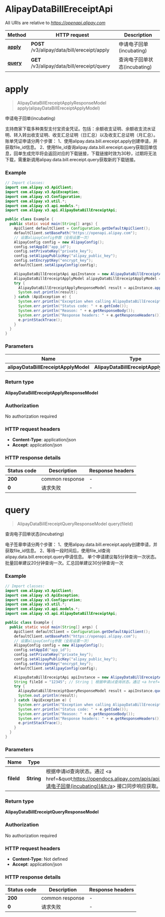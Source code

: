 # AlipayDataBillEreceiptApi

All URIs are relative to *https://openapi.alipay.com*

| Method | HTTP request | Description |
|------------- | ------------- | -------------|
| [**apply**](AlipayDataBillEreceiptApi.md#apply) | **POST** /v3/alipay/data/bill/ereceipt/apply | 申请电子回单(incubating) |
| [**query**](AlipayDataBillEreceiptApi.md#query) | **GET** /v3/alipay/data/bill/ereceipt/query | 查询电子回单状态(incubating) |


<a name="apply"></a>
# **apply**
> AlipayDataBillEreceiptApplyResponseModel apply(alipayDataBillEreceiptApplyModel)

申请电子回单(incubating)

支持商家下载多种类型支付宝资金凭证。包括：余额收支证明、余额收支流水证明、转入转出收支证明、收支汇总证明（日汇总）以及收支汇总证明（月汇总）。  账单凭证申请分两个步骤：  1、使用alipay.data.bill.ereceipt.apply创建申请，并获取file_id信息。  2、使用file_id查询alipay.data.bill.ereceipt.query获取回单信息，回单生成完毕将会返回对应的下载链接，下载链接时效为30秒，过期将无法下载，需重新调用alipay.data.bill.ereceipt.query获取新的下载链接。

### Example
```java
// Import classes:
import com.alipay.v3.ApiClient;
import com.alipay.v3.ApiException;
import com.alipay.v3.Configuration;
import com.alipay.v3.util.*;
import com.alipay.v3.api.models.*;
import com.alipay.v3.api.AlipayDataBillEreceiptApi;

public class Example {
  public static void main(String[] args) {
    ApiClient defaultClient = Configuration.getDefaultApiClient();
    defaultClient.setBasePath("https://openapi.alipay.com");
    // 设置alipayConfig参数（全局设置一次）
    AlipayConfig config = new AlipayConfig();
    config.setAppId("app_id");
    config.setPrivateKey("private_key");
    config.setAlipayPublicKey("alipay_public_key");
    config.setEncryptKey("encrypt_key");
    defaultClient.setAlipayConfig(config);

    AlipayDataBillEreceiptApi apiInstance = new AlipayDataBillEreceiptApi(defaultClient);
    AlipayDataBillEreceiptApplyModel alipayDataBillEreceiptApplyModel = new AlipayDataBillEreceiptApplyModel(); // AlipayDataBillEreceiptApplyModel | 
    try {
      AlipayDataBillEreceiptApplyResponseModel result = apiInstance.apply(alipayDataBillEreceiptApplyModel);
      System.out.println(result);
    } catch (ApiException e) {
      System.err.println("Exception when calling AlipayDataBillEreceiptApi#apply");
      System.err.println("Status code: " + e.getCode());
      System.err.println("Reason: " + e.getResponseBody());
      System.err.println("Response headers: " + e.getResponseHeaders());
      e.printStackTrace();
    }
  }
}
```

### Parameters

| Name | Type | Description  | Notes |
|------------- | ------------- | ------------- | -------------|
| **alipayDataBillEreceiptApplyModel** | **AlipayDataBillEreceiptApplyModel**|  | [optional] |

### Return type

**AlipayDataBillEreceiptApplyResponseModel**

### Authorization

No authorization required

### HTTP request headers

 - **Content-Type**: application/json
 - **Accept**: application/json

### HTTP response details
| Status code | Description | Response headers |
|-------------|-------------|------------------|
| **200** | common response |  -  |
| **0** | 请求失败 |  -  |

<a name="query"></a>
# **query**
> AlipayDataBillEreceiptQueryResponseModel query(fileId)

查询电子回单状态(incubating)

电子签章申请分两个步骤：  1、使用alipay.data.bill.ereceipt.apply创建申请，并获取file_id信息。 2、等待一段时间后，使用file_id查询alipay.data.bill.ereceipt.query申请信息。  单个申请建议每5分钟查询一次状态。批量回单建议20分钟查询一次。汇总回单建议30分钟查询一次

### Example
```java
// Import classes:
import com.alipay.v3.ApiClient;
import com.alipay.v3.ApiException;
import com.alipay.v3.Configuration;
import com.alipay.v3.util.*;
import com.alipay.v3.api.models.*;
import com.alipay.v3.api.AlipayDataBillEreceiptApi;

public class Example {
  public static void main(String[] args) {
    ApiClient defaultClient = Configuration.getDefaultApiClient();
    defaultClient.setBasePath("https://openapi.alipay.com");
    // 设置alipayConfig参数（全局设置一次）
    AlipayConfig config = new AlipayConfig();
    config.setAppId("app_id");
    config.setPrivateKey("private_key");
    config.setAlipayPublicKey("alipay_public_key");
    config.setEncryptKey("encrypt_key");
    defaultClient.setAlipayConfig(config);

    AlipayDataBillEreceiptApi apiInstance = new AlipayDataBillEreceiptApi(defaultClient);
    String fileId = "12345"; // String | 根据申请id查询状态。通过 <a href=\"https://opendocs.alipay.com/apis/api_15/alipay.data.bill.ereceipt.apply\">alipay.data.bill.ereceipt.apply(申请电子回单(incubating))</a> 接口同步响应获取。
    try {
      AlipayDataBillEreceiptQueryResponseModel result = apiInstance.query(fileId);
      System.out.println(result);
    } catch (ApiException e) {
      System.err.println("Exception when calling AlipayDataBillEreceiptApi#query");
      System.err.println("Status code: " + e.getCode());
      System.err.println("Reason: " + e.getResponseBody());
      System.err.println("Response headers: " + e.getResponseHeaders());
      e.printStackTrace();
    }
  }
}
```

### Parameters

| Name | Type | Description  | Notes |
|------------- | ------------- | ------------- | -------------|
| **fileId** | **String**| 根据申请id查询状态。通过 &lt;a href&#x3D;\&quot;https://opendocs.alipay.com/apis/api_15/alipay.data.bill.ereceipt.apply\&quot;&gt;alipay.data.bill.ereceipt.apply(申请电子回单(incubating))&lt;/a&gt; 接口同步响应获取。 | [optional] |

### Return type

**AlipayDataBillEreceiptQueryResponseModel**

### Authorization

No authorization required

### HTTP request headers

 - **Content-Type**: Not defined
 - **Accept**: application/json

### HTTP response details
| Status code | Description | Response headers |
|-------------|-------------|------------------|
| **200** | common response |  -  |
| **0** | 请求失败 |  -  |

